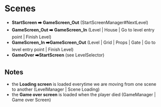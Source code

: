 ﻿# Scenes

* **StartScreen ➡️ GameScreen_Out** (StartScreenManager#NextLevel)
* **GameScreen_Out ➡️ GameScreen_In** (Level | House | Go to level entry point | Finish Level)
* **GameScreen_In ➡️GameScreen_Out** (Level | Grid | Props | Gate | Go to level entry point | Finish Level)
* **GameOver ➡️StartScreen** (see LevelSelector)

## Notes

* the **Loading screen** is loaded everytime we are moving from one scene to another (LevelManager | Scene Loading)
* the **Game over screen** is loaded when the player died (GameManager | Game over Screen)

